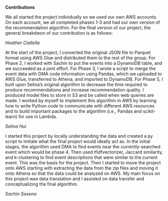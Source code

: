 **Contributions**

We all started the project individually so we used our own AWS accounts. On each account, we all completed phases 1-3 and had our own version of the recommendation algorithm. For the final version of our project, the general breakdwon of our contribution is as follows:

*Heather Ciallella*

At the start of the project, I converted the original JSON file to Parquet format using AWS Glue and distributed them to the rest of the group. For Phase 2, I worked with Sachin to put the events into a DynamoDB table, and we succeeded as a joint effort. For Phase 3, I wrote a script to merge the event data with DMA code information using Pandas, which we uploaded to AWS Glue, transferred to Athena, and imported to DynamoDB. For Phase 5, I built upon Selina’s original algorithm to decrease the time required to produce recommendations and increase recommendation quality. I produced model files to store in S3 and be called when web queries are made. I worked by myself to implement this algorithm in AWS by learning how to write Python code to communicate with different AWS resources and to build important packages to the algorithm (i.e., Pandas and scikit-learn) for use in Lambda.

*Selina Hui*

I started this project by locally understanding the data and created a py script to imitate what the final project would ideally act as. In the initial stages, the algorithm used DMA to find events near the currently-searched event which would be phase 4. Then used tfidfvectorizer, Jaccard similarity, and k-clustering to find event descriptions that were similar to the current event. This was the basis for the project. Then I started to move the project onto AWS starting with extracting the data from the zip files and moving it onto Athena so that the data could be analyzed on AWS. My main focus on this project was data translation and I assisted on data transfer and conceptualizing the final algorithm.

*Sachin Saxena*
